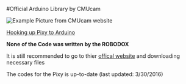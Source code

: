 #Official Arduino Library
by CMUcam

![Example Picture](http://i74.photobucket.com/albums/i241/cmucam/IMG_4521_zpsb5aa9a88.jpg)
from CMUcam website

[Hooking up Pixy to Arduino](http://cmucam.org/projects/cmucam5/wiki/Hooking_up_Pixy_to_a_Microcontroller_(like_an_Arduino))

**None of the Code was written by the ROBODOX**

It is still recommended to go to thier [offical website](http://cmucam.org/projects/cmucam5/wiki/Latest_release) and downloading necessary files

The codes for the Pixy is up-to-date (last updated: 3/30/2016)
